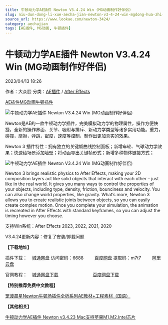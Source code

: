 ```yaml
---
title: 牛顿动力学AE插件 Newton V3.4.24 Win (MG动画制作好伴侣)
slug: niu-dun-dong-li-xue-aecha-jian-newton-v3-4-24-win-mgdong-hua-zhi-zuo-hao-ban-lu
source_url: https://www.lookae.com/newton-3424/
category: aechajian
tags: [AE插件, MG动画, 牛顿插件]
---
```

# 牛顿动力学AE插件 Newton V3.4.24 Win (MG动画制作好伴侣)

2023/04/13 18:26

作者：大众脸
分类：[AE插件](https://www.lookae.com/after-effects/aechajian/) / [After Effects](https://www.lookae.com/after-effects/)

[AE插件](https://www.lookae.com/tag/ae%e6%8f%92%e4%bb%b6/)[MG动画](https://www.lookae.com/tag/mg%e5%8a%a8%e7%94%bb/)[牛顿插件](https://www.lookae.com/tag/%e7%89%9b%e9%a1%bf%e6%8f%92%e4%bb%b6/)

![牛顿动力学AE插件 Newton V3.4.24 Win (MG动画制作好伴侣)](https://www.lookae.com/wp-content/uploads/2018/07/Newton-3-.jpg "牛顿动力学AE插件 Newton V3.4.24 Win (MG动画制作好伴侣)-LookAE.com")

[](https://cloud.video.taobao.com//play/u/705956171/p/1/e/6/t/1/50184394506.mp4?_=1")

Newton是AE的一款牛顿动力学插件，完美模拟动力学的物理属性，操作方便快捷，全新的操作界面、关节、吸附与排斥、新动力学类型等诸多实用功能。重力，碰撞，摩擦，弹跳，密度，速度等控制，制作出更加真实的效果。

Newton 3 插件特性：拥有独立的关键帧曲线控制面板；新增车轮、气球动力学效果；快速给场景添加墙壁；将动画导出关键帧形式；新增多种物体链接方式；

![牛顿动力学AE插件 Newton V3.4.24 Win (MG动画制作好伴侣)](https://img.alicdn.com/imgextra/i2/705956171/O1CN01SA7lyi1vSMmxNj8YL_!!705956171.jpg "牛顿动力学AE插件 Newton V3.4.24 Win (MG动画制作好伴侣)-LookAE.com")

Newton 3 brings realistic physics to After Effects, making your 2D composition layers act like solid objects that interact with each other – just like in the real world. It gives you many ways to control the properties of your objects, including type, density, friction, bounciness and velocity. You can also change world properties, like gravity. What’s more, Newton 3 allows you to create realistic joints between objects, so you can easily create complex motion. Once you complete your simulation, the animation is recreated in After Effects with standard keyframes, so you can adjust the timing however you choose.

支持Win系统：After Effects 2023, 2022, 2021, 2020

V3.4.24更新内容：修复了安装/卸载问题

**【下载地址】**

插件下载：    [城通网盘](https://url70.ctfile.com/f/2827370-839594870-fcb643?p=4431) 访问密码：6688         [百度网盘](https://pan.baidu.com/s/1Q9CwZxWnsiKIQcay-HI86w?pwd=m7t7) 提取码：m7t7         [阿里云盘](https://www.aliyundrive.com/s/MTAsRLiqJfj)

官网教程：    [城通网盘下载](https://lookae.ctfile.com/fs/680462-296745876)                            [百度网盘下载](https://pan.baidu.com/s/1YiglEdOh3CCTXrr79-Cajw)

**【特别推荐免费中文教程】**

[罡渡晨星Newton牛顿场插件全析系列AE教材+工程素材（国语）](https://www.lookae.com/newton-ch/)

**【其他相关】**

[牛顿动力学AE插件 Newton v3.4.23 Mac支持苹果M1,M2,Intel芯片](https://www.lookae.com/newton-m1/)

